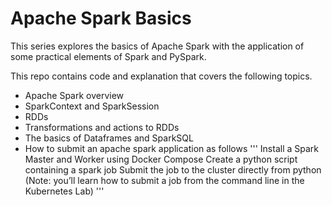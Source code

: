 # Apache Spark Basics
This series explores the basics of Apache Spark with the application of some practical elements of Spark and PySpark. 

This repo contains code and explanation that covers the following topics.
* Apache Spark overview 
* SparkContext and SparkSession
* RDDs
* Transformations and actions to RDDs
* The basics of Dataframes and SparkSQL
* How to submit an apache spark application  as follows
  '''
    Install a Spark Master and Worker using Docker Compose
    Create a python script containing a spark job
    Submit the job to the cluster directly from python (Note: you’ll learn how to submit a job from the command line in the Kubernetes Lab)
  '''


